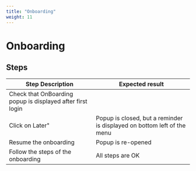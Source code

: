 ```yaml
---
title: "Onboarding"
weight: 11
---
```


# Onboarding
## Steps
| Step Description | Expected result |
| ----- | ----- |
| Check that OnBoarding popup is displayed after first login |  |
| Click on Later" | Popup is closed, but a reminder is displayed on bottom left of the menu |
| Resume the onboarding | Popup is re-opened |
| Follow the steps of the onboarding | All steps are OK |
